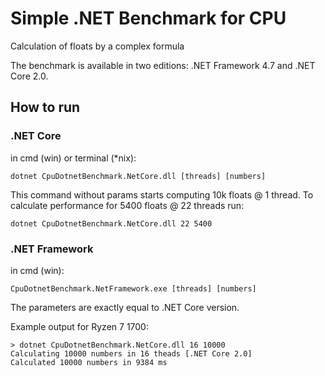 # Simple .NET Benchmark for CPU
Calculation of floats by a complex formula

The benchmark is available in two editions: .NET Framework 4.7 and .NET Core 2.0.

## How to run

### .NET Core

in cmd (win) or terminal (*nix):

`dotnet CpuDotnetBenchmark.NetCore.dll [threads] [numbers]`


This command without params starts computing 10k floats @ 1 thread. To calculate performance for 5400 floats @ 22 threads run:

`dotnet CpuDotnetBenchmark.NetCore.dll 22 5400`

### .NET Framework

in cmd (win):

`CpuDotnetBenchmark.NetFramework.exe [threads] [numbers]`

The parameters are exactly equal to .NET Core version.

Example output for Ryzen 7 1700:


```
> dotnet CpuDotnetBenchmark.NetCore.dll 16 10000
Calculating 10000 numbers in 16 theads [.NET Core 2.0]
Calculated 10000 numbers in 9384 ms
```
